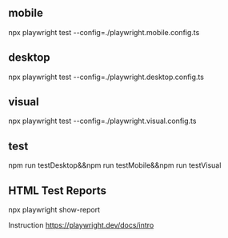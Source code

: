 ## mobile 
npx playwright test --config=./playwright.mobile.config.ts

## desktop 
npx playwright test --config=./playwright.desktop.config.ts

## visual  
npx playwright test --config=./playwright.visual.config.ts

## test
npm run testDesktop&&npm run testMobile&&npm run testVisual

## HTML Test Reports

npx playwright show-report


Instruction https://playwright.dev/docs/intro